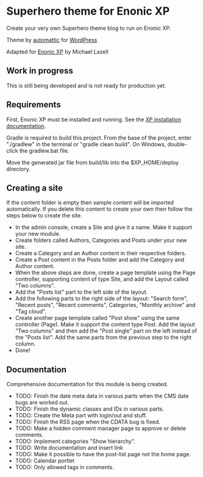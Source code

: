 # Superhero theme for Enonic XP

Create your very own Superhero theme blog to run on Enonic XP.

Theme by [automattic](https://profiles.wordpress.org/automattic/) for [WordPress](https://wordpress.com/themes/)

Adapted for [Enonic XP](https://github.com/enonic/xp) by Michael Lazell

## Work in progress

This is still being developed and is not ready for production yet.

## Requirements

First, Enonic XP must be installed and running. See the [XP installation documentation](https://enonic.com/docs/latest/#installing).

Gradle is required to build this project. From the base of the project, enter "./gradlew" in the terminal or "gradle clean build". On
Windows, double-click the gradlew.bat file.

Move the generated jar file from build/lib into the $XP_HOME/deploy directory.

## Creating a site

If the content folder is empty then sample content will be imported automatically. If you delete this content to create your own then
follow the steps below to create the site.

- In the admin console, create a Site and give it a name. Make it support your new module.
- Create folders called Authors, Categories and Posts under your new site.
- Create a Category and an Author content in their respective folders.
- Create a Post content in the Posts folder and add the Category and Author content.
- When the above steps are done, create a page template using the Page controller, supporting content of type Site, and add the Layout called "Two columns".
- Add the "Posts list" part to the left side of the layout.
- Add the following parts to the right side of the layout: "Search form", "Recent posts", "Recent comments", Categories, "Monthly archive" and "Tag cloud".
- Create another page template called "Post show" using the same controller (Page). Make it support the content type Post. Add the layout "Two columns" and then add the "Post single" part on the left instead of the "Posts list". Add the same parts from the previous step to the right column.
- Done!

## Documentation

Comprehensive documentation for this module is being created.

* TODO: Finish the date meta data in various parts when the CMS date bugs are worked out.
* TODO: Finish the dynamic classes and IDs in various parts.
* TODO: Create the Meta part with login/out and stuff.
* TODO: Finish the RSS page when the CDATA bug is fixed.
* TODO: Make a hidden comment manager page to approve or delete comments.
* TODO: Implement categories "Show hierarchy".
* TODO: Write documentation and insert link
* TODO: Make it possible to have the post-list page not the home page.
* TODO: Calendar portlet
* TODO: Only allowed tags in comments.
